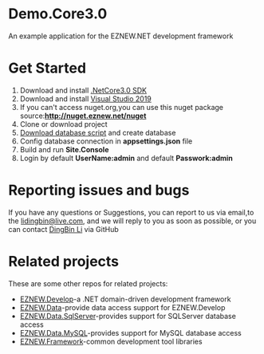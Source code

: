 # Demo.Core3.0

An example application for the EZNEW.NET development framework

# Get Started

1. Download and install [.NetCore3.0 SDK](https://dotnet.microsoft.com/download/dotnet-core/3.0)
2. Download and install [Visual Studio 2019](https://visualstudio.microsoft.com/zh-hans/downloads/)
3. If you can't access nuget.org,you can use this nuget package source:<b>http://nuget.eznew.net/nuget</b>
3. Clone or download project
4. [Download database script](https://gitee.com/eznew-net/Demo.File/tree/master/DataBase) and create database
5. Config database connection in <b>appsettings.json</b> file
6. Build and run <b>Site.Console</b> 
7. Login by default <b>UserName:admin</b> and default <b>Passwork:admin</b>

# Reporting issues and bugs

If you have any questions or Suggestions, you can report to us via email,to the lidingbin@live.com, and we will reply to you as soon as possible, or you can contact [DingBin Li](https://gitee.com/lidingbin) via GitHub

# Related projects

These are some other repos for related projects:

  * [EZNEW.Develop](https://gitee.com/eznew-net/EZNEW.Develop)-a .NET domain-driven development framework
  * [EZNEW.Data](https://gitee.com/eznew-net/EZNEW.Data)-provide data access support for EZNEW.Develop
  * [EZNEW.Data.SqlServer](https://gitee.com/eznew-net/EZNEW.Data.SqlServer)-provides support for SQLServer database access
  * [EZNEW.Data.MySQL](https://gitee.com/eznew-net/EZNEW.Data.MySQL)-provides support for MySQL database access
  * [EZNEW.Framework](https://gitee.com/eznew-net/EZNEW.Framework)-common development tool libraries
